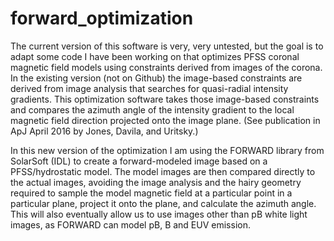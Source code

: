 # forward_optimization

The current version of this software is very, very untested, but the goal is to adapt some code I have been working on 
that optimizes PFSS coronal magnetic field models using constraints derived from images of the corona.  In the existing version 
(not on Github) the image-based constraints are derived from image analysis that searches for quasi-radial intensity gradients.
This optimization software takes those image-based constraints and compares the azimuth angle of the intensity gradient to 
the local magnetic field direction projected onto the image plane.  (See publication in ApJ April 2016 by Jones, Davila, and 
Uritsky.)

In this new version of the optimization I am using the FORWARD library from SolarSoft (IDL) to create a forward-modeled image
based on a PFSS/hydrostatic model.  The model images are then compared directly to the actual images, avoiding the image analysis
and the hairy geometry required to sample the model magnetic field at a particular point in a particular plane, project it 
onto the plane, and calculate the azimuth angle.  This will also eventually allow us to use images other than pB white light
images, as FORWARD can model pB, B and EUV emission.

